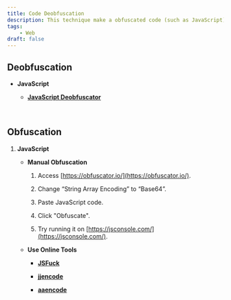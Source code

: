 ```yaml
---
title: Code Deobfuscation
description: This technique make a obfuscated code (such as JavaScript) to be understandable.
tags:
    - Web
draft: false
---
```


## Deobfuscation

- **JavaScript**

    - **[JavaScript Deobfuscator](https://deobfuscate.io/)**

<br />

## Obfuscation

1. **JavaScript**

    - **Manual Obfuscation**

        1. Access [https://obfuscator.io/](https://obfuscator.io/).

        2. Change “String Array Encoding” to “Base64”.

        3. Paste JavaScript code.

        4. Click "Obfuscate".

        5. Try running it on [https://jsconsole.com/](https://jsconsole.com/).

    - **Use Online Tools**

        - **[JSFuck](http://www.jsfuck.com/)**

        - **[jjencode](https://utf-8.jp/public/jjencode.html)**

        - **[aaencode](https://utf-8.jp/public/aaencode.html)**
